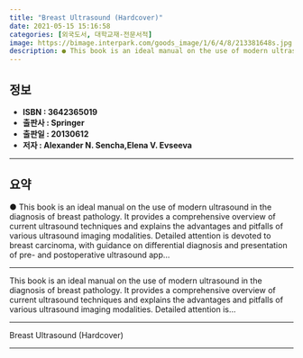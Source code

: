 ```yaml
---
title: "Breast Ultrasound (Hardcover)"
date: 2021-05-15 15:16:58
categories: [외국도서, 대학교재-전문서적]
image: https://bimage.interpark.com/goods_image/1/6/4/8/213381648s.jpg
description: ● This book is an ideal manual on the use of modern ultrasound in the diagnosis of breast pathology. It provides a comprehensive overview of current ultrasound
---
```


## **정보**

- **ISBN : 3642365019**
- **출판사 : Springer**
- **출판일 : 20130612**
- **저자 : Alexander N. Sencha,Elena V. Evseeva**

------



## **요약**

●  This book is an ideal manual on the use of modern ultrasound in the diagnosis of breast pathology. It provides a comprehensive overview of current ultrasound techniques and explains the advantages and pitfalls of various ultrasound imaging modalities. Detailed attention is devoted to breast carcinoma, with guidance on differential diagnosis and presentation of pre- and postoperative ultrasound app...

------

This book is an ideal manual on the use of modern ultrasound in the diagnosis of breast pathology. It provides a comprehensive overview of current ultrasound techniques and explains the advantages and pitfalls of various ultrasound imaging modalities. Detailed attention is... 

------


Breast Ultrasound (Hardcover) 

------


